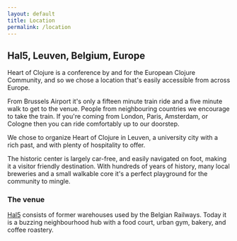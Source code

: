 ```yaml
---
layout: default
title: Location
permalink: /location
---
```


<div class="mw7 center">

## Hal5, Leuven, Belgium, Europe

Heart of Clojure is a conference by and for the European Clojure Community, and so we chose a location that's easily accessible from across Europe.

From Brussels Airport it's only a fifteen minute train ride and a five minute walk to get to the venue. People from neighbouring countries we encourage to take the train. If you're coming from London, Paris, Amsterdam, or Cologne then you can ride comfortably up to our doorstep.

We chose to organize Heart of Clojure in Leuven, a university city with a rich past, and with plenty of hospitality to offer.

The historic center is largely car-free, and easily navigated on foot, making it a visitor friendly destination. With hundreds of years of history, many local breweries and a small walkable core it's a perfect playground for the community to mingle.

### The venue

[Hal5](http://hal5.be) consists of former warehouses used by the Belgian Railways. Today it is a buzzing neighbourhood hub with a food court, urban gym, bakery, and coffee roastery.

</div>
